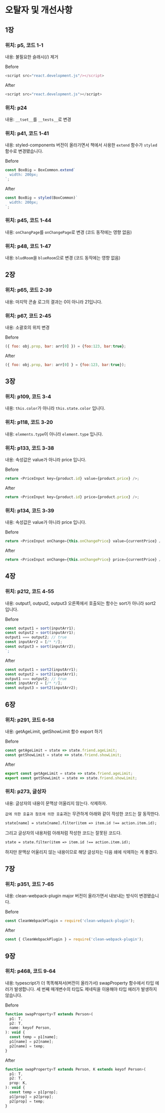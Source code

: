 # 오탈자 및 개선사항
## 1장

### 위치: p5, 코드 1-1

내용: 불필요한 슬래시(/) 제거

Before
```js
<script src="react.development.js"/></script>
```

After
```js
<script src="react.development.js"></script>
```


### 위치: p24

내용: `__tset__`를 `__tests__`로 변경

### 위치: p41, 코드 1-41

내용: styled-components 버전이 올라가면서 책에서 사용한 `extend` 함수가 `styled` 함수로 변경됐습니다.

Before
```js
const BoxBig = BoxCommon.extend`
  width: 200px;
`;
```

After
```js
const BoxBig = styled(BoxCommon)`
  width: 200px;
`;
```

### 위치: p45, 코드 1-44

내용: `onChangPage`를 `onChangePage`로 변경 (코드 동작에는 영향 없음)

### 위치: p48, 코드 1-47

내용: `bludRoom`을 `blueRoom`으로 변경 (코드 동작에는 영향 없음)

## 2장

### 위치: p65, 코드 2-39

내용: 마지막 콘솔 로그의 결과는 0이 아니라 21입니다.

### 위치: p67, 코드 2-45

내용: 소괄호의 위치 변경

Before
```js
({ foo: obj.prop, bar: arr[0] }) = {foo:123, bar:true};
```

After
```js
({ foo: obj.prop, bar: arr[0] } = {foo:123, bar:true});
```

## 3장

### 위치: p109, 코드 3-4

내용: `this.color`가 아니라 `this.state.color` 입니다.

### 위치: p118, 코드 3-20

내용: `elements.type`이 아니라 `element.type` 입니다.

### 위치: p133, 코드 3-38

내용: 속성값은 value가 아니라 price 입니다.

Before
```js
return <PriceInput key={product.id} value={product.price} />;
```

After
```js
return <PriceInput key={product.id} price={product.price} />;
```

### 위치: p134, 코드 3-39

내용: 속성값은 value가 아니라 price 입니다.

Before
```js
return <PriceInput onChange={this.onChangePrice} value={currentPrice} />;
```

After
```js
return <PriceInput onChange={this.onChangePrice} price={currentPrice} />;
```

## 4장

### 위치: p212, 코드 4-55

내용: output1, output2, output3 오른쪽에서 호출되는 함수는 sort가 아니라 sort2 입니다.

Before
```js
const output1 = sort(inputArr1);
const output2 = sort(inputArr1);
output1 === output2; // true
const inputArr2 = [/* */];
const output3 = sort(inputArr2);
`;
```

After
```js
const output1 = sort2(inputArr1);
const output2 = sort2(inputArr1);
output1 === output2; // true
const inputArr2 = [/* */];
const output3 = sort2(inputArr2);
```

## 6장

### 위치: p291, 코드 6-58

내용: getAgeLimit, getShowLimit 함수 export 하기

Before
```js
const getAgeLimit = state => state.friend.ageLimit;
const getShowLimit = state => state.friend.showLimit;
```

After
```js
export const getAgeLimit = state => state.friend.ageLimit;
export const getShowLimit = state => state.friend.showLimit;
```

### 위치: p273, 글상자

내용: 글상자의 내용이 문맥상 어울리지 않는다. 삭제하자.

`값에 의한 호출과 참조에 의한 호출`과는 무관하게 아래와 같이 작성한 코드는 잘 동작한다.

`state[name] = state[name].filter(item => item.id !== action.item.id);`

그리고 글상자의 내용처럼 아래처럼 작성한 코드는 잘못된 코드다.

`state = state.filter(item => item.id !== action.item.id);`

하지만 문맥상 어울리지 않는 내용이므로 해당 글상자는 다음 쇄에 삭제하는 게 좋겠다.

## 7장

### 위치: p351, 코드 7-65

내용: clean-webpack-plugin major 버전이 올라가면서 내보내는 방식이 변경됐습니다.

Before
```js
const CleanWebpackPlugin = require('clean-webpack-plugin');
```

After
```js
const { CleanWebpackPlugin } = require('clean-webpack-plugin');
```

## 9장

### 위치: p468, 코드 9-64

내용: typescript가 더 똑똑해져서(버전이 올라가서) swapProperty 함수에서 타입 에러가 발생합니다. 세 번째 매개변수의 타입도 제네릭을 이용해야 타입 에러가 발생하지 않습니다.

Before
```js
function swapProperty<T extends Person>(
  p1: T,
  p2: T,
  name: keyof Person,
): void {
  const temp = p1[name];
  p1[name] = p2[name];
  p2[name] = temp;
}
```

After
```js
function swapProperty<T extends Person, K extends keyof Person>(
  p1: T,
  p2: T,
  prop: K,
): void {
  const temp = p1[prop];
  p1[prop] = p2[prop];
  p2[prop] = temp;
}
```

